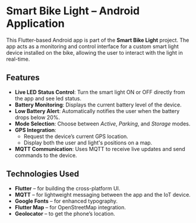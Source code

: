 # Smart Bike Light – Android Application

This Flutter-based Android app is part of the **Smart Bike Light** project. The app acts as a monitoring and control interface for a custom smart light device installed on the bike, allowing the user to interact with the light in real-time.

## Features

- **Live LED Status Control**: Turn the smart light ON or OFF directly from the app and see led status.
- **Battery Monitoring**: Displays the current battery level of the device.
- **Low Battery Alert**: Automatically notifies the user when the battery drops below 20%.
- **Mode Selection**: Choose between *Active*, *Parking*, and *Storage* modes.
- **GPS Integration**:
  - Request the device’s current GPS location.
  - Display both the user and light's positions on a map.
- **MQTT Communication**: Uses MQTT to receive live updates and send commands to the device.

## Technologies Used

- **Flutter** – for building the cross-platform UI.
- **MQTT** – for lightweight messaging between the app and the IoT device.
- **Google Fonts** – for enhanced typography.
- **Flutter Map** – for OpenStreetMap integration.
- **Geolocator** – to get the phone’s location.

